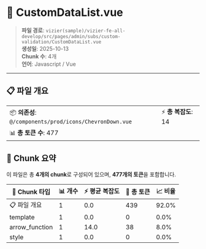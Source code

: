 # 📄 CustomDataList.vue

> **파일 경로**: `vizier(sample)/vizier-fe-all-develop/src/pages/admin/subs/custom-validation/CustomDataList.vue`  
> **생성일**: 2025-10-13  
> **Chunk 수**: 4개  
> **언어**: Javascript / Vue
---





## 📋 파일 개요

| | |
|--|--|
| 📦 **의존성**: `@/components/prod/icons/ChevronDown.vue` | ⚡ **총 복잡도**: 14 |
| 📊 **총 토큰 수**: 477 |  |






## 🧩 Chunk 요약

이 파일은 총 **4개의 chunk**로 구성되어 있으며, **477개의 토큰**을 포함합니다.

| 🧩 Chunk 타입 | 📊 개수 | ⚡ 평균 복잡도 | 📝 총 토큰 | 📈 비율 |
|---------------|--------|-------------|----------|--------|
| 📋 파일 개요 | 1 | 0.0 | 439 | 92.0% |
| template | 1 | 0.0 | 0 | 0.0% |
| arrow_function | 1 | 14.0 | 38 | 8.0% |
| style | 1 | 0.0 | 0 | 0.0% |

